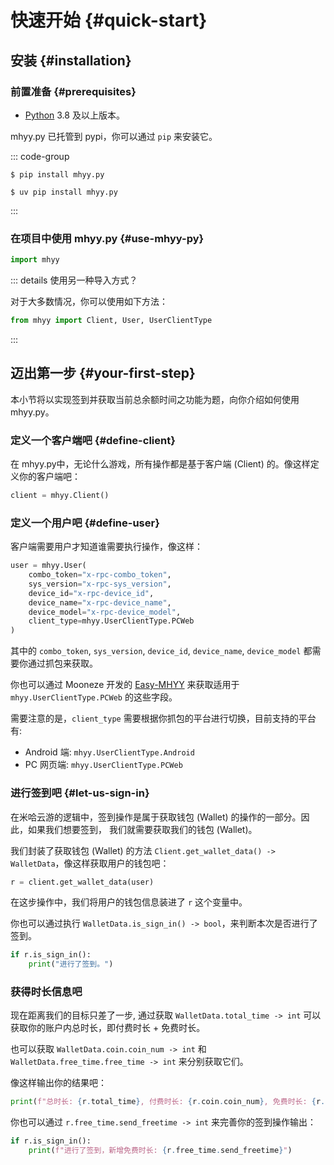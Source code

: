 # 快速开始 {#quick-start}

## 安装 {#installation}

### 前置准备 {#prerequisites}

- [Python](https://www.python.org/) 3.8 及以上版本。

mhyy.py 已托管到 pypi，你可以通过 `pip` 来安装它。

::: code-group

```shell [pip]
$ pip install mhyy.py
```

```shell [uv]
$ uv pip install mhyy.py
```

:::

### 在项目中使用 mhyy.py {#use-mhyy-py}

```python
import mhyy
```

::: details 使用另一种导入方式？

对于大多数情况，你可以使用如下方法：

```python
from mhyy import Client, User, UserClientType
```

:::

## 迈出第一步 {#your-first-step}

本小节将以实现签到并获取当前总余额时间之功能为题，向你介绍如何使用 mhyy.py。

### 定义一个客户端吧 {#define-client}

在 mhyy.py中，无论什么游戏，所有操作都是基于客户端 (Client) 的。像这样定义你的客户端吧：

```python
client = mhyy.Client()
```

### 定义一个用户吧 {#define-user}

客户端需要用户才知道谁需要执行操作，像这样：

```python
user = mhyy.User(
    combo_token="x-rpc-combo_token",
    sys_version="x-rpc-sys_version",
    device_id="x-rpc-device_id",
    device_name="x-rpc-device_name",
    device_model="x-rpc-device_model",
    client_type=mhyy.UserClientType.PCWeb
)
```

其中的 `combo_token`, `sys_version`, `device_id`, `device_name`,
`device_model` 都需要你通过抓包来获取。

你也可以通过 Mooneze 开发的 [Easy-MHYY](https://github.com/Mooneze/Easy-MHYY) 来获取适用于 `mhyy.UserClientType.PCWeb`
的这些字段。

需要注意的是，`client_type` 需要根据你抓包的平台进行切换，目前支持的平台有:

- Android 端: `mhyy.UserClientType.Android`
- PC 网页端: `mhyy.UserClientType.PCWeb`

### 进行签到吧 {#let-us-sign-in}

在米哈云游的逻辑中，签到操作是属于获取钱包 (Wallet) 的操作的一部分。因此，如果我们想要签到，
我们就需要获取我们的钱包 (Wallet)。

我们封装了获取钱包 (Wallet) 的方法 `Client.get_wallet_data() -> WalletData`，像这样获取用户的钱包吧：

```python
r = client.get_wallet_data(user)
```

在这步操作中，我们将用户的钱包信息装进了 `r` 这个变量中。

你也可以通过执行 `WalletData.is_sign_in() -> bool`，来判断本次是否进行了签到。

```python
if r.is_sign_in():
    print("进行了签到。") 
```

### 获得时长信息吧

现在距离我们的目标只差了一步, 通过获取 `WalletData.total_time -> int` 可以获取你的账户内总时长，即付费时长 + 免费时长。

也可以获取 `WalletData.coin.coin_num -> int` 和 `WalletData.free_time.free_time -> int` 来分别获取它们。

像这样输出你的结果吧：

```python
print(f"总时长: {r.total_time}, 付费时长: {r.coin.coin_num}, 免费时长: {r.free_time.free_time}")
```

你也可以通过 `r.free_time.send_freetime -> int` 来完善你的签到操作输出：

```python
if r.is_sign_in():
    print(f"进行了签到，新增免费时长: {r.free_time.send_freetime}") 
```
